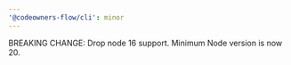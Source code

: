 ```yaml
---
'@codeowners-flow/cli': minor
---
```


BREAKING CHANGE: Drop node 16 support. Minimum Node version is now 20.
